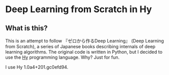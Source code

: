 # Deep Learning from Scratch in Hy

## What is this?

This is an attempt to follow 『ゼロから作るDeep Learning』 (Deep Learning from
Scratch), a series of Japanese books describing internals of deep learning
algorithms. The original code is written in Python, but I decided to use the
[Hy](https://hylang.org) programming language. Why? Just for fun.

I use Hy 1.0a4+201.gc0efd94.
